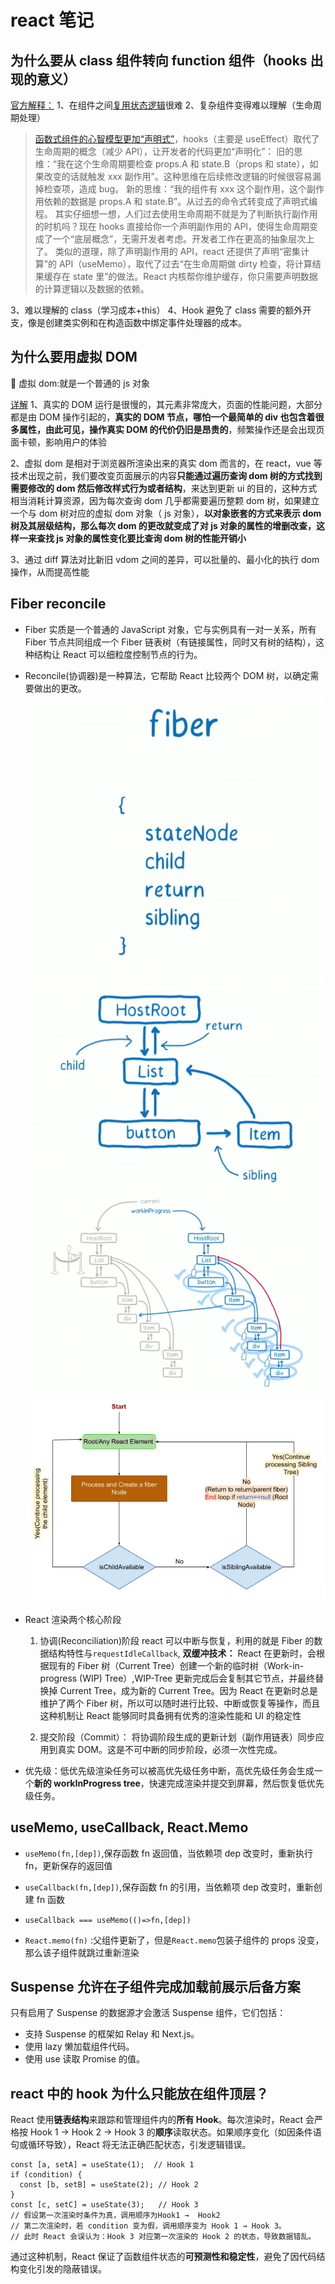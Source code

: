 # react 笔记

## 为什么要从 class 组件转向 function 组件（hooks 出现的意义）

<a href='https://zh-hans.reactjs.org/docs/hooks-intro.html'>官方解释：</a>
1、在组件之间<a href='https://blog.csdn.net/qq_39207948/article/details/113819803'>复用状态逻辑</a>很难
2、复杂组件变得难以理解（生命周期处理）

> <a href='https://www.zhihu.com/question/343314784/answer/970219202'>函数式组件的心智模型更加“声明式”</a>，hooks（主要是 useEffect）取代了生命周期的概念（减少 API），让开发者的代码更加“声明化”：
> 旧的思维：“我在这个生命周期要检查 props.A 和 state.B（props 和 state），如果改变的话就触发 xxx 副作用”。这种思维在后续修改逻辑的时候很容易漏掉检查项，造成 bug。
> 新的思维：“我的组件有 xxx 这个副作用，这个副作用依赖的数据是 props.A 和 state.B”。从过去的命令式转变成了声明式编程。
> 其实仔细想一想，人们过去使用生命周期不就是为了判断执行副作用的时机吗？现在 hooks 直接给你一个声明副作用的 API，使得生命周期变成了一个“底层概念”，无需开发者考虑。开发者工作在更高的抽象层次上了。
> 类似的道理，除了声明副作用的 API，react 还提供了声明“密集计算”的 API（useMemo），取代了过去“在生命周期做 dirty 检查，将计算结果缓存在 state 里”的做法。React 内核帮你维护缓存，你只需要声明数据的计算逻辑以及数据的依赖。

3、难以理解的 class（学习成本+this）
4、Hook 避免了 class 需要的额外开支，像是创建类实例和在构造函数中绑定事件处理器的成本。

## 为什么要用虚拟 DOM

📌 虚拟 dom:就是一个普通的 js 对象

<a href='https://www.csdn.net/tags/NtTakgwsOTQxMDYtYmxvZwO0O0OO0O0O.html#DOM_47'>详解</a>
1、真实的 DOM 运行是很慢的，其元素非常庞大，页面的性能问题，大部分都是由 DOM 操作引起的，**真实的 DOM 节点，哪怕一个最简单的 div 也包含着很多属性，由此可见，操作真实 DOM 的代价仍旧是昂贵的**，频繁操作还是会出现页面卡顿，影响用户的体验

2、虚拟 dom 是相对于浏览器所渲染出来的真实 dom 而言的，在 react，vue 等技术出现之前，我们要改变页面展示的内容**只能通过遍历查询 dom 树的方式找到需要修改的 dom 然后修改样式行为或者结构**，来达到更新 ui 的目的，这种方式相当消耗计算资源，因为每次查询 dom 几乎都需要遍历整颗 dom 树，如果建立一个与 dom 树对应的虚拟 dom 对象（ js 对象），**以对象嵌套的方式来表示 dom 树及其层级结构，那么每次 dom 的更改就变成了对 js 对象的属性的增删改查，这样一来查找 js 对象的属性变化要比查询 dom 树的性能开销小**

3、通过 diff 算法对比新旧 vdom 之间的差异，可以批量的、最小化的执行 dom 操作，从而提高性能

## Fiber reconcile

- Fiber 实质是一个普通的 JavaScript 对象，它与实例具有一对一关系，所有 Fiber 节点共同组成一个 Fiber 链表树（有链接属性，同时又有树的结构），这种结构让 React 可以细粒度控制节点的行为。
- Reconcile(协调器)是一种算法，它帮助 React 比较两个 DOM 树，以确定需要做出的更改。
  ![alt text](./images/fiber1.png)
  ![alt text](./images/fiber2.png)
  ![alt text](./images/fiber3.png)
  ![alt text](./images/fiber4.png)

- React 渲染两个核心阶段

  1. 协调(Reconciliation)阶段
     react 可以中断与恢复，利用的就是 Fiber 的数据结构特性与`requestIdleCallback`,
     **双缓冲技术：** React 在更新时，会根据现有的 Fiber 树（Current Tree）创建一个新的临时树（Work-in-progress (WIP) Tree）,WIP-Tree 更新完成后会复制其它节点，并最终替换掉 Current Tree，成为新的 Current Tree。因为 React 在更新时总是维护了两个 Fiber 树，所以可以随时进行比较、中断或恢复等操作，而且这种机制让 React 能够同时具备拥有优秀的渲染性能和 UI 的稳定性

  2. 提交阶段（Commit）：
     将协调阶段生成的更新计划（副作用链表）同步应用到真实 DOM。这是不可中断的同步阶段，必须一次性完成。

- 优先级：低优先级渲染任务可以被高优先级任务中断，高优先级任务会生成一个**新的 workInProgress tree**，快速完成渲染并提交到屏幕，然后恢复低优先级任务。

## useMemo, useCallback, React.Memo

- `useMemo(fn,[dep])`,保存函数 fn 返回值，当依赖项 dep 改变时，重新执行 fn，更新保存的返回值

- `useCallback(fn,[dep])`,保存函数 fn 的引用，当依赖项 dep 改变时，重新创建 fn 函数

- `useCallback === useMemo(()=>fn,[dep])
`

- `React.memo(fn)` :父组件更新了，但是`React.memo`包装子组件的 props 没变，那么该子组件就跳过重新渲染

## Suspense 允许在子组件完成加载前展示后备方案

只有启用了 Suspense 的数据源才会激活 Suspense 组件，它们包括：

- 支持 Suspense 的框架如 Relay 和 Next.js。
- 使用 lazy 懒加载组件代码。
- 使用 use 读取 Promise 的值。

## react 中的 hook 为什么只能放在组件顶层？

React 使用**链表结构**来跟踪和管理组件内的**所有 Hook**。每次渲染时，React 会严格按 Hook 1 → Hook 2 → Hook 3 的**顺序**读取状态。如果顺序变化（如因条件语句或循环导致），React 将无法正确匹配状态，引发逻辑错误。

```JS
const [a, setA] = useState(1);  // Hook 1
if (condition) {
  const [b, setB] = useState(2); // Hook 2
}
const [c, setC] = useState(3);   // Hook 3
// 假设第一次渲染时条件为真，调用顺序为Hook1 →  Hook2
// 第二次渲染时，若 condition 变为假，调用顺序变为 Hook 1 → Hook 3。
// 此时 React 会误认为：Hook 3 对应第一次渲染的 Hook 2 的状态，导致数据错乱。
```

通过这种机制，React 保证了函数组件状态的**可预测性和稳定性**，避免了因代码结构变化引发的隐蔽错误。
